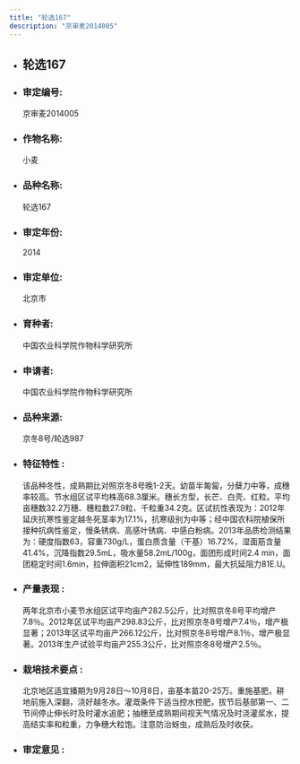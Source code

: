 ```yaml
---
title: "轮选167"
description: "京审麦2014005"
---
```

* ## 轮选167
* ###  审定编号:  
   京审麦2014005

*  ### 作物名称:  
   小麦

*   ###  品种名称: 
    轮选167

*   ### 审定年份: 
    2014

*   ### 审定单位:  
    北京市

*   ### 育种者:  
    中国农业科学院作物科学研究所

*   ### 申请者:  
    中国农业科学院作物科学研究所

*   ### 品种来源:  
    京冬8号/轮选987

*   ### 特征特性 : 
    该品种冬性，成熟期比对照京冬8号晚1-2天。幼苗半匍匐，分蘖力中等，成穗率较高。节水组区试平均株高68.3厘米。穗长方型，长芒、白壳、红粒。平均亩穗数32.2万穗、穗粒数27.9粒、千粒重34.2克。区试抗性表现为：2012年延庆抗寒性鉴定越冬死茎率为17.1%，抗寒级别为中等；经中国农科院植保所接种抗病性鉴定，慢条锈病、高感叶锈病、中感白粉病。2013年品质检测结果为：硬度指数63，容重730g/L，蛋白质含量（干基）16.72%，湿面筋含量41.4%，沉降指数29.5mL，吸水量58.2mL/100g，面团形成时间2.4 min，面团稳定时间1.6min，拉伸面积21cm2，延伸性189mm，最大抗延阻力81E.U。

*   ### 产量表现 : 
    两年北京市小麦节水组区试平均亩产282.5公斤，比对照京冬8号平均增产7.8％。2012年区试平均亩产298.83公斤，比对照京冬8号增产7.4％，增产极显著；2013年区试平均亩产266.12公斤，比对照京冬8号增产8.1％，增产极显著。2013年生产试验平均亩产255.3公斤，比对照京冬8号增产2.5％。

*   ### 栽培技术要点 : 
    北京地区适宜播期为9月28日～10月8日，亩基本苗20-25万。重施基肥，耕地前施入深翻，浇好越冬水。灌溉条件下适当控水控肥，拔节后基部第一、二节间停止伸长时及时灌水追肥；抽穗至成熟期间视天气情况及时浇灌浆水，提高结实率和粒重，力争穗大粒饱。注意防治蚜虫，成熟后及时收获。

*   ### 审定意见 : 
    

